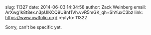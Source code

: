 slug:    11327
date:    2014-06-03 14:34:58
author:  Zack Weinberg
email:   ArXwg1k8t8ex.n3pUlKCQ9U8nf1Vh.vvR5mGK_qh+ShYuxC3bz
link:     https://www.owlfolio.org/
replyto: 11322

Sorry, can't be specific yet.
